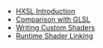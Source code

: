 * [HXSL Introduction](https://github.com/ncannasse/heaps/wiki/HXSL-Introduction)
* [Comparison with GLSL](https://github.com/ncannasse/heaps/wiki/Comparison-with-GLSL)
* [Writing Custom Shaders](https://github.com/ncannasse/heaps/wiki/Writing-Custom-Shaders)
* [Runtime Shader Linking](https://github.com/ncannasse/heaps/wiki/Runtime-Shader-Linking)